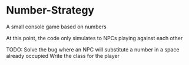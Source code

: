 # Number-Strategy

A small console game based on numbers

At this point, the code only simulates to NPCs playing against each other

TODO:
 Solve the bug where an NPC will substitute a number in a space already occupied
 Write the class for the player
